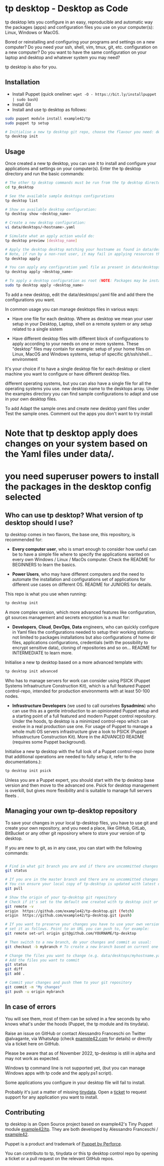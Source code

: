 # tp desktop - Desktop as Code

tp desktop lets you configure in an easy, reproducible and automatic way the packages (apps) and configuration files you use on your computer(s): Linux, Windows or MacOS.

Bored or reinstalling and configuring your programs and settings on a new computer?
Do you need your ssh, shell, vim, tmux, git, etc. configuration on a new computer?
Do you want to have the same configuration on your laptop and desktop and whatever system you may need?

tp desktop is also for you.


## Installation

- Install Puppet (quick oneliner: `wget -O - https://bit.ly/installpuppet | sudo bash`)
- Install Git
- Install and use tp desktop as follows:

```bash
sudo puppet module install example42/tp
sudo puppet tp setup

# Initialise a new tp desktop git repo, choose the flavour you need: default, advanced or psick.
tp desktop init
```

## Usage

Once created a new tp desktop, you can use it to install and configure your applications and settings on your computer(s). Enter the tp desktop directory and run the basic commands:

```bash
# The other tp desktop commands must be run from the tp desktop directory (the one created with tp desktop init) 
cd tp_desktop

# See the available sample desktops configurations
tp desktop list

# Show an available desktop configuration:
tp desktop show <desktop_name>

# Create a new desktop configuration:
vi data/desktops/<hostname>.yaml

# Simulate what an apply action would do:
tp desktop preview [desktop_name]

# Apply the desktop desktop matching your hostname as found in data/desktops/<hostname>.yaml
# Note, if run by a non-root user, it may fail in applying resources that require root privileges.
tp desktop apply

# You can apply any configuration yaml file as present in data/desktops/<desktop_name>.yaml
tp desktop apply <desktop_name>

# To apply a desktop configuration as root (NOTE: Packages may be installed and global configuration files may be modified):
sudo tp desktop apply <desktop_name>
```

To add a new desktop, edit the data/desktops/<hostname>.yaml file and add there the configurations you want.

In common usage you can manage desktops files in various ways:

- Have one file for each desktop. Where as desktop we mean your user setup in your Desktop, Laptop, shell on a remote system or any setup related to a single sistem

- Have different desktop files with different block of configurations to apply according to your needs on one or more systems. These "desktop" files may contain for example: setup of your home files on Linux, MacOS and Windows systems, setup of specific git/ssh/shell... environment

 It's your choice if to have a single desktop file for each desktop or client machine you want to configure or have different desktop files.

 different operating systems, but you can also have a single file for all the operating systems you use.
 new desktop name to the desktops array.
Under the examples directory you can find sample configurations to adapt and use in your own desktop files. 

To add 
Adapt the sample ones and create new desktop yaml files under Test the sample ones. Comment out the apps you don't want to try install
# Note that tp desktop apply does changes on your system based on the Yaml files under data/.
# you need superuser powers to install the packages in the desktop config selected

## Who can use tp desktop? What version of tp desktop should I use?

tp desktop comes in two flavors, the base one, this repository, is recommended for:

- **Every computer user**, who is smart enough to consider how useful can be to have a simple file where to specify the applications wanted on every own Windows / Linux / MacOs computer. Check the README for BEGINNERS to learn the basics.

- **Power Users**, who may have different computers and the need to automate the installation and configurations set of applications for different use cases on different OS. README for JUNIORS for details.

This repo is what you use when running:

```bash
tp desktop init
```

A more complex version, which more advanced features like configuration, git sources management and secrets encryption is a must for:

- **Developers**, **Cloud**, **DevOps**, **Data** engineers, who can quickly configure in Yaml files the configurations needed to setup their working stations: not limited to packages installations but also configurations of home dir files, applications configurations, credentials (with the possibility to encrypt sensitive data), cloning of repositories and so on... README for INTERMEDIATE to learn more.

Initialise a new tp desktop based on a more advanced template with:

```bash
tp desktop init advanced
```

Who has to manage servers for work can consider using PSICK (Puppet Systems Infraatructure Construction Kit), which is a full featured Puppet control-repo, intended for production environments with at least 50-100 nodes.

- **Infrastructure Developers** (we used to call ourselves **Sysadmins**) who can use this as a gentle introduction to an opinionated Puppet setup and a starting point of a full featured and modern Puppet control repository. Under the hoods, tp desktop is a minimized control-repo which can evolve in a real production use one. For usage of Puppet to manage a whole multi OS servers infrastructure give a look to PSICK (Puppet Infrastructure Construction Kit). More in the 
ADVANCED README (requires some Puppet background).

Initialise a new tp desktop with the full look of a Puppet control-repo (note that additional operations are needed to fully setup it, refer to the documentations.):

```bash
tp desktop init psick
```

Unless you are a Puppet expert, you should start with the tp desktop base version and then move to the advanced one. Psick for desktop management is overkill, but gives more flexibility and is suitable to manage full servers fleets
.

## Managing your own tp-desktop repository

To save your changes in your local tp-desktop files, you have to use git and create your own repository, and you need a place, like GitHub, GitLab, BitBucket or any other git reposirory where to store your version of tp desktop.

If you are new to git, as in any case, you can start with the following commands:

```bash

# Find in what git branch you are and if there are uncommitted changes
git status

# If you are in the master branch and there are no uncommitted changes
# You csn ensure your local copy of tp-desktop is updated with latest on gitlab
git pull

# Show the origin of your tp-desktop git repository
# Check if it's set to the default one created with tp desktop init or your own
git remote -v
origin	https://github.com/example42/tp-desktop.git (fetch)
origin	https://github.com/example42/tp-desktop.git (push)

# If you want to preserve your changes you have to use your own version of tp-desktop repository
# set it as follows. Point to an URL you can push to, for example:
git remote set-url origin git@github.com/YOURNAME/tp-desktop

# Then switch to a new branch, do your changes and commit as usual:
git checkout -b mybranch # To create a new branch based on current one and switch to it

# Change the files you want to change (e.g. data/desktops/myhostname.yaml)
# Add the files you want to commit
git status
git diff
git add .

# Commit your changes and push them to your git repository
git commit -m "My changes"
git push -u origin mybranch
```

## In case of errors

You will see them, most of them can be solved in a few seconds by who knows what's under the hoods (Puppet, the tp module and its tinydata).

Raise an issue on GitHub or contact Alessandro Franceschi on Twitter @alvagante, via WhatsApp (check [example42.com](https://example42.com) for details) or directly via a ticket here on GitHub.

Please be aware that as of November 2022, tp-desktop is still in alpha and may not work as expected.

Windows tp command line is not supported yet, (but you can manage Windows apps with tp code and the apply.ps1 script).

Some applications you configure in your desktop file will fail to install.

Probably it's just a matter of missing [tinydata](https://github.com/examople42/tinydata). Open a [ticket](https://github.com/example42/tinydata/issues) to request support for any application you want to install.


## Contributing

tp desktop is an Open Source project based on example42's Tiny Puppet module [example42/tp](https://forge.puppet.com/example42/tp). They are both developed by Alessandro Franceschi / [example42](https://example42.com).

Puppet is a product and trademark of [Puppet by Perforce](https://puppet.com/).

You can contributo to tp, tinydata or this tp desktop control repo by opening a ticket or a pull request on the relevant GitHub repos.
